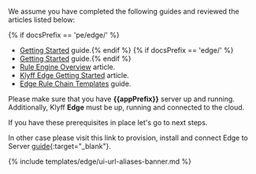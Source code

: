 We assume you have completed the following guides and reviewed the articles listed below:

{% if docsPrefix == 'pe/edge/' %}
* [Getting Started](/docs/getting-started-guides/helloworld-pe/) guide.{% endif %}
{% if docsPrefix == 'edge/' %}
* [Getting Started](/docs/getting-started-guides/helloworld/) guide.{% endif %}
* [Rule Engine Overview](/docs/{{cloudDocsPrefix}}user-guide/rule-engine-2-0/overview/) article.
* [Klyff Edge Getting Started](/docs/{{docsPrefix}}getting-started/) article.
* [Edge Rule Chain Templates](/docs/{{docsPrefix}}rule-engine/rule-chain-templates/) guide.

Please make sure that you have **{{appPrefix}}** server up and running. Additionally, Klyff **Edge** must be up, running and connected to the cloud.

If you have these prerequisites in place let's go to next steps.

In other case please visit this link to provision, install and connect Edge to Server [guide](/docs/user-guide/install/{{docsPrefix}}installation-options/){:target="_blank"}.

{% include templates/edge/ui-url-aliases-banner.md %} 
